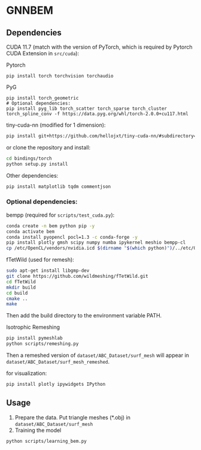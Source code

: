# GNNBEM


## Dependencies

CUDA 11.7 (match with the version of PyTorch, which is required by Pytorch CUDA Extension in `src/cuda`):

Pytorch
```
pip install torch torchvision torchaudio
```
PyG
```
pip install torch_geometric
# Optional dependencies:
pip install pyg_lib torch_scatter torch_sparse torch_cluster torch_spline_conv -f https://data.pyg.org/whl/torch-2.0.0+cu117.html
```
tiny-cuda-nn (modified for 1 dimension):
```bash
pip install git+https://github.com/hellojxt/tiny-cuda-nn/#subdirectory=bindings/torch
```
or clone the repository and install:
```bash
cd bindings/torch
python setup.py install
```

Other dependencies:
```bash
pip install matplotlib tqdm commentjson
```

### Optional dependencies:
bempp (required for `scripts/test_cuda.py`):
```bash
conda create -n bem python pip -y
conda activate bem
conda install pyopencl pocl=1.3 -c conda-forge -y
pip install plotly gmsh scipy numpy numba ipykernel meshio bempp-cl
cp /etc/OpenCL/vendors/nvidia.icd $(dirname "$(which python)")/../etc/OpenCL/vendors
```

fTetWild (used for remesh):
```bash
sudo apt-get install libgmp-dev
git clone https://github.com/wildmeshing/fTetWild.git
cd fTetWild
mkdir build
cd build
cmake ..
make
```
Then add the build directory to the environment variable PATH.

Isotrophic Remeshing
```bash
pip install pymeshlab
python scripts/remeshing.py
```
Then a remeshed version of `dataset/ABC_Dataset/surf_mesh` will appear in `dataset/ABC_Dataset/surf_mesh_remeshed`.

for visualization:
```bash
pip install plotly ipywidgets IPython
```
## Usage

1. Prepare the data. Put triangle meshes (*.obj) in `dataset/ABC_Dataset/surf_mesh`
2. Training the model
```bash
python scripts/learning_bem.py
```

